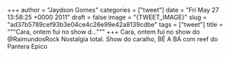 
+++
author = "Jaydson Gomes"
categories = ["tweet"]
date = "Fri May 27 13:58:25 +0000 2011"
draft = false
image = "{TWEET_IMAGE}"
slug = "ad37b5789cef93b3e04ce4c26e99e42a8139cdbe"
tags = ["tweet"]
title = """Cara, ontem fui no show d..."""
+++
Cara, ontem fui no show do @RaimundosRock Nostalgia total. Show do caralho, BÊ A BÁ com reef do Pantera Epico
